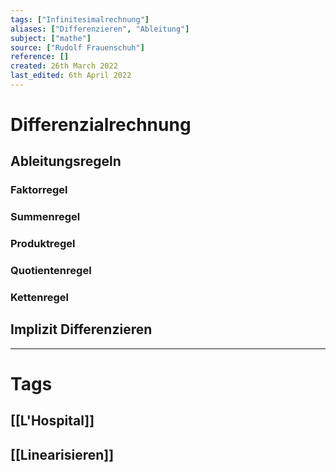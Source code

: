 ```yaml
---
tags: ["Infinitesimalrechnung"]
aliases: ["Differenzieren", "Ableitung"]
subject: ["mathe"]
source: ["Rudolf Frauenschuh"]
reference: []
created: 26th March 2022
last_edited: 6th April 2022
---
```


# Differenzialrechnung

## Ableitungsregeln
### Faktorregel
### Summenregel
### Produktregel
### Quotientenregel
### Kettenregel

## Implizit Differenzieren


---
# Tags
## [[L'Hospital]]
## [[Linearisieren]]